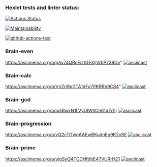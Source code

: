 ### Hexlet tests and linter status:

[![Actions Status](https://github.com/aRumakin/frontend-project-lvl1/workflows/hexlet-check/badge.svg)](https://github.com/aRumakin/frontend-project-lvl1/actions)

[![Maintainability](https://api.codeclimate.com/v1/badges/7adf18d8bfa59547fcbd/maintainability)](https://codeclimate.com/github/aRumakin/frontend-project-lvl1/maintainability)

[![github-actions-test](https://github.com/aRumakin/frontend-project-lvl1/actions/workflows/github-linter-test.yml/badge.svg?branch=main&event=push)](https://github.com/aRumakin/frontend-project-lvl1/actions/workflows/github-linter-test.yml)

### Brain-even

https://asciinema.org/a/gAv74QRoEiztGEXjhVbP738Oy"
[![asciicast](https://asciinema.org/a/gAv74QRoEiztGEXjhVbP738Oy.svg)](https://asciinema.org/a/gAv74QRoEiztGEXjhVbP738Oy)

### Brain-calc

https://asciinema.org/a/VnZri9pGTA1dFo7ifKRRb9C84"
[![asciicast](https://asciinema.org/a/VnZri9pGTA1dFo7ifKRRb9C84.svg)](https://asciinema.org/a/VnZri9pGTA1dFo7ifKRRb9C84)

### Brain-gcd

https://asciinema.org/a/adiRwkN1LVyUIWtlCh61dZd1j
[![asciicast](https://asciinema.org/a/adiRwkN1LVyUIWtlCh61dZd1j.svg)](https://asciinema.org/a/adiRwkN1LVyUIWtlCh61dZd1j)

### Brain-progression
https://asciinema.org/a/vQ2cTGwqAAEwBKudnEg9K2ySE
[![asciicast](https://asciinema.org/a/vQ2cTGwqAAEwBKudnEg9K2ySE.svg)](https://asciinema.org/a/vQ2cTGwqAAEwBKudnEg9K2ySE)

### Brain-prime
https://asciinema.org/a/yjqSyQ4TGDHftthE47VURrH21
[![asciicast](https://asciinema.org/a/yjqSyQ4TGDHftthE47VURrH21.svg)](https://asciinema.org/a/yjqSyQ4TGDHftthE47VURrH21)
